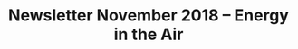 ---
layout: "post"
title: "Newsletter November 2018 – Energy in the Air"
lead: "We've been feeling the energy in the air, and wanted to share some of it with you"
image: "default.jpg"
category: "News"
social: "newsletter"
link:
  type: "newsletter"
  url: "https://us14.campaign-archive.com/?e=[UNIQID]&u=9f43d32d2e59f93b328809787&id=1f25d54456"
---